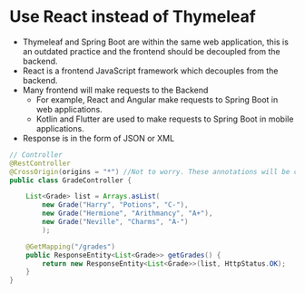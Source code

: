 # Use React instead of Thymeleaf

- Thymeleaf and Spring Boot are within the same web application, this is an outdated practice and the frontend should be decoupled from the backend.
- React is a frontend JavaScript framework which decouples from the backend.
- Many frontend will make requests to the Backend
  - For example, React and Angular make requests to Spring Boot in web applications.
  - Kotlin and Flutter are used to make requests to Spring Boot in mobile applications.
- Response is in the form of JSON or XML

```java
// Controller
@RestController
@CrossOrigin(origins = "*") //Not to worry. These annotations will be covered in Module 2.
public class GradeController {

    List<Grade> list = Arrays.asList(
        new Grade("Harry", "Potions", "C-"),
        new Grade("Hermione", "Arithmancy", "A+"),
        new Grade("Neville", "Charms", "A-")
        );

    @GetMapping("/grades")
    public ResponseEntity<List<Grade>> getGrades() {
        return new ResponseEntity<List<Grade>>(list, HttpStatus.OK);
    }
}
```
